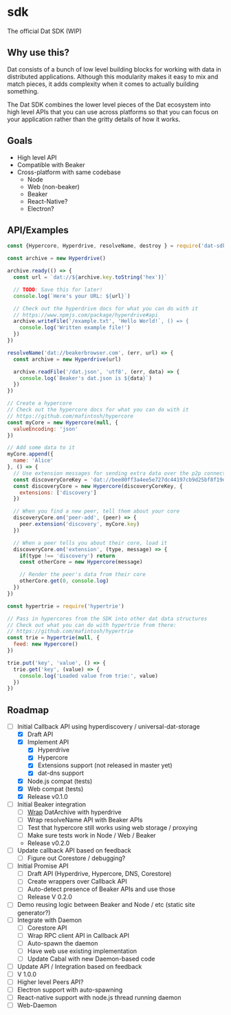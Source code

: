 # sdk
The official Dat SDK (WIP)

## Why use this?

Dat consists of a bunch of low level building blocks for working with data in distributed applications. Although this modularity makes it easy to mix and match pieces, it adds complexity when it comes to actually building something.

The Dat SDK combines the lower level pieces of the Dat ecosystem into high level APIs that you can use across platforms so that you can focus on your application rather than the gritty details of how it works.

## Goals

- High level API
- Compatible with Beaker
- Cross-platform with same codebase
  - Node
  - Web (non-beaker)
  - Beaker
  - React-Native?
  - Electron?

## API/Examples

```js
const {Hypercore, Hyperdrive, resolveName, destroy } = require('dat-sdk')

const archive = new Hyperdrive()

archive.ready(() => {
  const url = `dat://${archive.key.toString('hex')}`

  // TODO: Save this for later!
  console.log(`Here's your URL: ${url}`)

  // Check out the hyperdrive docs for what you can do with it
  // https://www.npmjs.com/package/hyperdrive#api
  archive.writeFile('/example.txt', 'Hello World!`, () => {
    console.log('Written example file!')
  })
})

resolveName('dat://beakerbrowser.com', (err, url) => {
  const archive = new Hyperdrive(url)

  archive.readFile('/dat.json', 'utf8', (err, data) => {
    console.log(`Beaker's dat.json is ${data}`)
  })
})

// Create a hypercore
// Check out the hypercore docs for what you can do with it
// https://github.com/mafintosh/hypercore
const myCore = new Hypercore(null, {
  valueEncoding: 'json'
})

// Add some data to it
myCore.append({
  name: 'Alice'
}, () => {
  // Use extension messages for sending extra data over the p2p connection
  const discoveryCoreKey = 'dat://bee80ff3a4ee5e727dc44197cb9d25bf8f19d50b0f3ad2984cfe5b7d14e75de7'
  const discoveryCore = new Hypercore(discoveryCoreKey, {
    extensions: ['discovery']
  })

  // When you find a new peer, tell them about your core
  discoveryCore.on('peer-add', (peer) => {
    peer.extension('discovery', myCore.key)
  })

  // When a peer tells you about their core, load it
  discoveryCore.on('extension', (type, message) => {
    if(type !== 'discovery') return
    const otherCore = new Hypercore(message)

    // Render the peer's data from their core
    otherCore.get(0, console.log)
  })
})

const hypertrie = require('hypertrie')

// Pass in hypercores from the SDK into other dat data structures
// Check out what you can do with hypertrie from there:
// https://github.com/mafintosh/hypertrie
const trie = hypertrie(null, {
  feed: new Hypercore()
})

trie.put('key', 'value', () => {
  trie.get('key', (value) => {
    console.log('Loaded value from trie:', value)
  })
})

```

## Roadmap

- [ ] Initial Callback API using hyperdiscovery / universal-dat-storage
  - [x] Draft API
  - [x] Implement API
    - [x] Hyperdrive
    - [x] Hypercore
    - [x] Extensions support (not released in master yet)
    - [x] dat-dns support
  - [x] Node.js compat (tests)
  - [x] Web compat (tests)
  - [x] Release v0.1.0
- [ ] Initial Beaker integration
  - [ ] [Wrap](https://github.com/RangerMauve/datarchive-to-hyperdrive) DatArchive with hyperdrive
  - [ ] Wrap resolveName API with Beaker APIs
  - [ ] Test that hypercore still works using web storage / proxying
  - [ ] Make sure tests work in Node / Web / Beaker
  - Release v0.2.0
- [ ] Update callback API based on feedback
  - [ ] Figure out Corestore / debugging?
- [ ] Initial Promise API
  - [ ] Draft API (Hyperdrive, Hypercore, DNS, Corestore)
  - [ ] Create wrappers over Callback API
  - [ ] Auto-detect presence of Beaker APIs and use those
  - [ ] Release V 0.2.0
- [ ] Demo reusing logic between Beaker and Node / etc (static site generator?)
- [ ] Integrate with Daemon
  - [ ] Corestore API
  - [ ] Wrap RPC client API in Callback API
  - [ ] Auto-spawn the daemon
  - [ ] Have web use existing implementation
  - [ ] Update Cabal with new Daemon-based code
- [ ] Update API / Integration based on feedback
- [ ] V 1.0.0
- [ ] Higher level Peers API?
- [ ] Electron support with auto-spawning
- [ ] React-native support with node.js thread running daemon
- [ ] Web-Daemon
